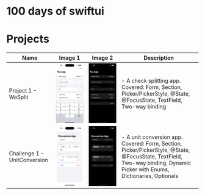 
# 100 days of swiftui

# Projects

| Name          | Image 1                            | Image 2                            | Description                        |
| ------------- | ---------------------------------- | ---------------------------------- | ---------------------------------- |
| Project 1 - WeSplit      | ![Image 1](WeSplit/WeSplit/ScreenShot/WeSplit1.png)     | ![Image 2](WeSplit/WeSplit/ScreenShot/WeSplit2.png) | - A check splitting app. Covered: Form, Section, Picker/PickerStyle, @State, @FocusState, TextField, Two-way binding|
| Challenge 1 - UnitConversion     | ![Image 1](UnitConversion/UnitConversion/Screenshots/Screenshot1.png)     | ![Image 2](UnitConversion/UnitConversion/Screenshots/Screenshot2.png) | - A unit conversion app. Covered: Form, Section, Picker/PickerStyle, @State, @FocusState, TextField, Two-way binding, Dynamic Picker with Enums, Dictionaries, Optionals|



